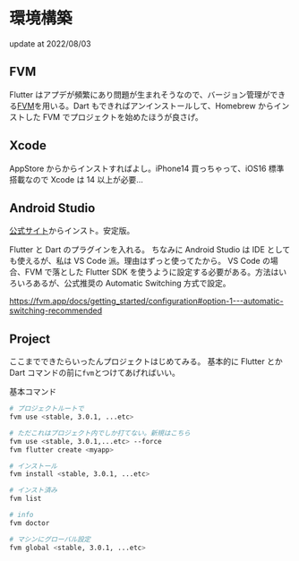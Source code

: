 # 環境構築

update at 2022/08/03

## FVM

Flutter はアプデが頻繁にあり問題が生まれそうなので、バージョン管理ができる[FVM](https://fvm.app/)を用いる。Dart もできればアンインストールして、Homebrew からインストした FVM でプロジェクトを始めたほうが良さげ。

## Xcode

AppStore からからインストすればよし。iPhone14 買っちゃって、iOS16 標準搭載なので Xcode は 14 以上が必要…

## Android Studio

[公式サイト](https://developer.android.com/studio)からインスト。安定版。

Flutter と Dart のプラグインを入れる。
ちなみに Android Studio は IDE としても使えるが、私は VS Code 派。理由はずっと使ってたから。
VS Code の場合、FVM で落とした Flutter SDK を使うように設定する必要がある。方法はいろいろあるが、公式推奨の Automatic Switching 方式で設定。

https://fvm.app/docs/getting_started/configuration#option-1---automatic-switching-recommended

## Project

ここまでできたらいったんプロジェクトはじめてみる。
基本的に Flutter とか Dart コマンドの前に`fvm`とつけてあげればいい。

基本コマンド

```bash
# プロジェクトルートで
fvm use <stable, 3.0.1, ...etc>

# ただこれはプロジェクト内でしか打てない。新規はこちら
fvm use <stable, 3.0.1,...etc> --force
fvm flutter create <myapp>

# インストール
fvm install <stable, 3.0.1, ...etc>

# インスト済み
fvm list

# info
fvm doctor

# マシンにグローバル設定
fvm global <stable, 3.0.1, ...etc>


```
